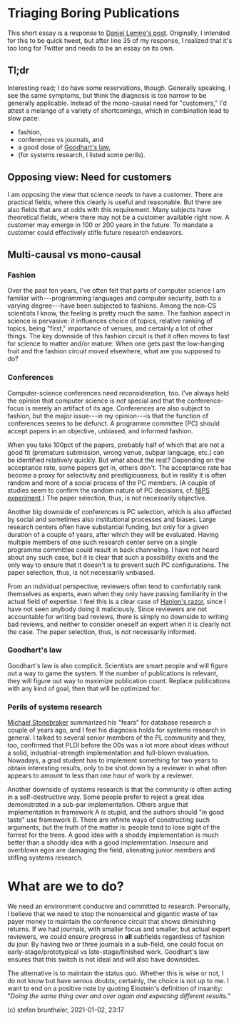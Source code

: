# Triaging Boring Publications

This short essay is a response to [Daniel Lemire's post](https://lemire.me/blog/2021/01/01/peer-reviewed-papers-are-getting-increasingly-boring/). 
Originally, I intended for this to be quick tweet, but after line 35 of my response, I realized that it's too long for Twitter and needs to be an essay on its own.

## Tl;dr
Interesting read; I do have some reservations, though. Generally speaking, I see the same symptoms, but think the diagnosis is too narrow to be generally applicable. 
Instead of the mono-causal need for "customers," I'd attest a melange of a variety of shortcomings, which in combination lead to slow pace: 
- fashion, 
- conferences vs journals, and 
- a good dose of [Goodhart's law](https://en.wikipedia.org/wiki/Goodhart%27s_law), 
- (for systems research, I listed some perils).

## Opposing view: Need for customers
I am opposing the view that science *needs* to have a customer. 
There are practical fields, where this clearly is useful and reasonable.
But there are also fields that are at odds with this requirement. 
Many subjects have theoretical fields, where there may not be a customer available right now. 
A customer may emerge in 100 or 200 years in the future. 
To mandate a customer could effectively stifle future research endeavors.

## Multi-causal vs mono-causal

### Fashion
Over the past ten years, I've often felt that parts of computer science I am familiar with---programming languages and computer security, both to a varying degree---have been subjected to fashions.
Among the non-CS scientists I know, the feeling is pretty much the same.
The fashion aspect in science is pervasive: it influences choice of topics, relative ranking of topics, being "first," importance of venues, and certainly a lot of other things. 
The key downside of this fashion circuit is that it often moves to fast for science to matter and/or mature: 
When one gets past the low-hanging fruit and the fashion circuit moved elsewhere, what are you supposed to do?

### Conferences
Computer-science conferences need reconsideration, too. 
I've always held the opinion that computer science is *not* special and that the conference-focus is merely an artifact of its age. 
Conferences are also subject to fashion, but the major issue---in my opinion---is that the function of conferences seems to be defunct.
A programme committee (PC) should accept papers in an objective, unbiased, and informed fashion.

When you take 100pct of the papers, probably half of which that are not a good fit (premature submission, wrong venue, subpar language, etc.) can be identified relatively quickly. 
But what about the rest? Depending on the acceptance rate, some papers get in, others don't. 
The acceptance rate has become a proxy for selectivity and prestigiousness, but in reality it is often random and more of a social process of the PC members. 
(A couple of studies seem to confirm the random nature of PC decisions, cf. [NIPS experiment](http://blog.mrtz.org/2014/12/15/the-nips-experiment.html).)
The paper selection, thus, is not necessarily objective.

Another big downside of conferences is PC selection, which is also affected by social and sometimes also institutional processes and biases.
Large research centers often have substantial funding, but only for a given duration of a couple of years, after which they will be evaluated.
Having multiple members of one such research center serve on a single programme committee could result in back channeling. 
I have not heard about any such case, but it is clear that such a possibility exists and the only way to ensure that it doesn't is to prevent such PC configurations.
The paper selection, thus, is not necessarily unbiased.


From an individual perspective, reviewers often tend to comfortably rank themselves as experts, even when they only have passing familiarity in the actual field of expertise.
I feel this is a clear case of [Hanlon's razor](), since I have not seen anybody doing it maliciously.
Since reviewers are not accountable for writing bad reviews, there is simply no downside to writing bad reviews, and neither to consider oneself an expert when it is clearly not the case.
The paper selection, thus, is not necessarily informed.

<!--
n combination with scientist tendencies of being "experts" in all subfields of a certain field. 
I have seen the most blatant mistakes from so-called "expert" reviews that are obviously and objectively false.
-->

### Goodhart's law
Goodhart's law is also complicit. Scientists are smart people and will figure out a way to game the system. If the number of publications is relevant, they will figure out way to maximize publication count. Replace publications with any kind of goal, then that will be optimized for.

### Perils of systems research
[Michael Stonebraker](https://www.youtube.com/watch?v=DJFKl_5JTnA) summarized his "fears" for database research a couple of years ago, and I feel his diagnosis holds for systems research in general. 
I talked to several senior members of the PL community and they, too, confirmed that PLDI before the 00s was a lot more about ideas without a solid, industrial-strength implementation and full-blown evaluation. 
Nowadays, a grad student has to implement something for two years to obtain interesting results, only to be shot down by a reviewer in what often appears to amount to less than one hour of work by a reviewer.

Another downside of systems research is that the community is often acting in a self-destructive way.
Some people prefer to reject a great idea demonstrated in a sub-par implementation. 
Others argue that implementation in framework A is stupid, and the authors should "in good taste" use framework B. 
There are infinite ways of constructing such arguments, but the truth of the matter is: people tend to lose sight of the forrest for the trees. 
A good idea with a shoddy implementation is much better than a shoddy idea with a good implementation.
Insecure and overblown egos are damaging the field, alienating junior members and stifling systems research.

# What are we to do?
We need an environment conducive and committed to research. 
Personally, I believe that we need to stop the nonsensical and gigantic waste of tax payer money to maintain the conference circuit that shows diminishing returns. 
If we had journals, with smaller focus and smaller, but actual expert reviewers, we could ensure progress in **all** subfields regardless of fashion du jour.
By having two or three journals in a sub-field, one could focus on early-stage/prototypical vs late-stage/finished work.
Goodhart's law ensures that this switch is not ideal and will also have downsides. 

The alternative is to maintain the status quo.
Whether this is wise or not, I do not know but have serous doubts; certainly, the choice is not up to me.
I want to end on a positive note by quoting Einstein's definition of insanity:
"*Doing the same thing over and over again and expecting different results.*" 


(c) stefan brunthaler, 2021-01-02, 23:17